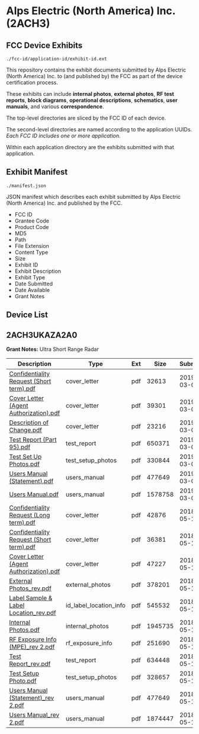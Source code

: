# Alps Electric (North America) Inc. (2ACH3)
## FCC Device Exhibits

```
./fcc-id/application-id/exhibit-id.ext
```

This repository contains the exhibit documents submitted by Alps Electric (North America) Inc. to (and published by) the FCC as part of the device certification process.

These exhibits can include **internal photos**, **external photos**, **RF test reports**, **block diagrams**, **operational descriptions**, **schematics**, **user manuals**, and various **correspondence**.

The top-level directories are sliced by the FCC ID of each device.

The second-level directories are named according to the application UUIDs. *Each FCC ID includes one or more application.*

Within each application directory are the exhibits submitted with that application. 

## Exhibit Manifest

```
./manifest.json
```

JSON manifest which describes each exhibit submitted by Alps Electric (North America) Inc. and published by the FCC.

- FCC ID
- Grantee Code
- Product Code
- MD5
- Path
- File Extension
- Content Type
- Size
- Exhibit ID
- Exhibit Description
- Exhibit Type
- Date Submitted
- Date Available
- Grant Notes

## Device List
## 2ACH3UKAZA2A0
**Grant Notes:** Ultra Short Range Radar

| Description | Type | Ext | Size | Submitted | Available |
| ----------- | ---- | --- | ---- | --------- | --------- |
| [Confidentiality Request (Short term).pdf](2ACH3UKAZA2A0/a1093db327f40d2e0771f904a947765c/4189872.pdf) | cover_letter | pdf | 32613 | 2019-03-05 | 2019-03-05 |
| [Cover Letter (Agent Authorization).pdf](2ACH3UKAZA2A0/a1093db327f40d2e0771f904a947765c/4189873.pdf) | cover_letter | pdf | 39301 | 2019-03-05 | 2019-03-05 |
| [Description of Change.pdf](2ACH3UKAZA2A0/a1093db327f40d2e0771f904a947765c/4189874.pdf) | cover_letter | pdf | 23216 | 2019-03-05 | 2019-03-05 |
| [Test Report (Part 95).pdf](2ACH3UKAZA2A0/a1093db327f40d2e0771f904a947765c/4189875.pdf) | test_report | pdf | 650371 | 2019-03-05 | 2019-03-05 |
| [Test Set Up Photos.pdf](2ACH3UKAZA2A0/a1093db327f40d2e0771f904a947765c/4189876.pdf) | test_setup_photos | pdf | 330844 | 2019-03-05 | 2019-09-01 |
| [Users Manual (Statement).pdf](2ACH3UKAZA2A0/a1093db327f40d2e0771f904a947765c/3850650.pdf) | users_manual | pdf | 477649 | 2019-03-05 | 2019-09-01 |
| [Users Manual.pdf](2ACH3UKAZA2A0/a1093db327f40d2e0771f904a947765c/4189878.pdf) | users_manual | pdf | 1578758 | 2019-03-05 | 2019-09-01 |
| [Confidentiality Request (Long term).pdf](2ACH3UKAZA2A0/1e82cea2db64b3db3d4c4cfa2a973a1a/3850638.pdf) | cover_letter | pdf | 42876 | 2018-05-15 | 2018-05-15 |
| [Confidentiality Request (Short term).pdf](2ACH3UKAZA2A0/1e82cea2db64b3db3d4c4cfa2a973a1a/3850639.pdf) | cover_letter | pdf | 36381 | 2018-05-15 | 2018-05-15 |
| [Cover Letter (Agent Authorization).pdf](2ACH3UKAZA2A0/1e82cea2db64b3db3d4c4cfa2a973a1a/3850640.pdf) | cover_letter | pdf | 47227 | 2018-05-15 | 2018-05-15 |
| [External Photos_rev.pdf](2ACH3UKAZA2A0/1e82cea2db64b3db3d4c4cfa2a973a1a/3850641.pdf) | external_photos | pdf | 378201 | 2018-05-15 | 2018-11-11 |
| [Label Sample & Label Location_rev.pdf](2ACH3UKAZA2A0/1e82cea2db64b3db3d4c4cfa2a973a1a/3850642.pdf) | id_label_location_info | pdf | 545532 | 2018-05-15 | 2018-05-15 |
| [Internal Photos.pdf](2ACH3UKAZA2A0/1e82cea2db64b3db3d4c4cfa2a973a1a/3850643.pdf) | internal_photos | pdf | 1945735 | 2018-05-15 | 2018-11-11 |
| [RF Exposure Info (MPE)_rev 2.pdf](2ACH3UKAZA2A0/1e82cea2db64b3db3d4c4cfa2a973a1a/3850647.pdf) | rf_exposure_info | pdf | 251690 | 2018-05-15 | 2018-05-15 |
| [Test Report_rev.pdf](2ACH3UKAZA2A0/1e82cea2db64b3db3d4c4cfa2a973a1a/3850645.pdf) | test_report | pdf | 634448 | 2018-05-15 | 2018-05-15 |
| [Test Setup Photo.pdf](2ACH3UKAZA2A0/1e82cea2db64b3db3d4c4cfa2a973a1a/3850646.pdf) | test_setup_photos | pdf | 328657 | 2018-05-15 | 2018-11-11 |
| [Users Manual (Statement)_rev 2.pdf](2ACH3UKAZA2A0/1e82cea2db64b3db3d4c4cfa2a973a1a/3850650.pdf) | users_manual | pdf | 477649 | 2018-05-15 | 2018-11-11 |
| [Users Manual_rev 2.pdf](2ACH3UKAZA2A0/1e82cea2db64b3db3d4c4cfa2a973a1a/3850651.pdf) | users_manual | pdf | 1874447 | 2018-05-15 | 2018-11-11 |
